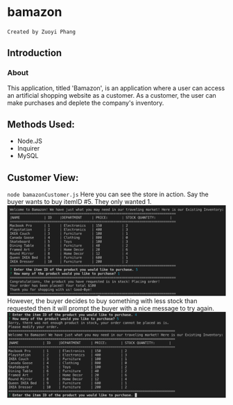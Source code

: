 # bamazon

`Created by Zuoyi Phang`

## Introduction

### About

This application, titled 'Bamazon', is an application where a user can access an artificial shopping website as a customer. As a customer, the user can make purchases and deplete the company's inventory.

## Methods Used:

- Node.JS
- Inquirer
- MySQL

## Customer View:

`node bamazonCustomer.js`
Here you can see the store in action. Say the buyer wants to buy itemID #5. They only wanted 1.
![](screenshots/Customer.png)
However, the buyer decides to buy something with less stock than requested then it will prompt the buyer with a nice message to try again.
![](screenshots/CustomerError.png)
